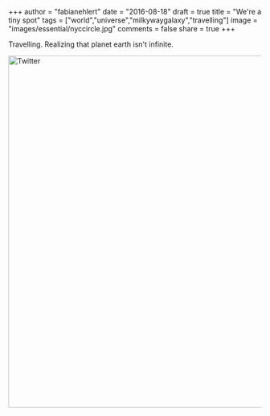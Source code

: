 +++
author = "fabianehlert"
date = "2016-08-18"
draft = true
title = "We're a tiny spot"
tags = ["world","universe","milkywaygalaxy","travelling"]
image = "images/essential/nyccircle.jpg"
comments = false
share = true
+++

Travelling. Realizing that planet earth isn't infinite.

<img src="../supdubdub/supdubdub-twitter.jpg" alt="Twitter" style="width: 700px;"/>
